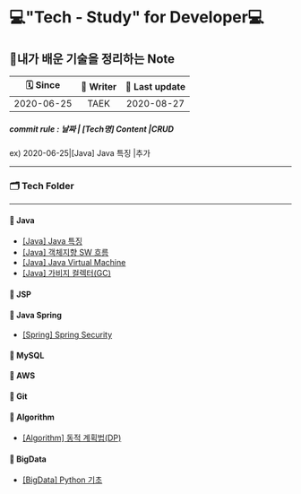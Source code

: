 # 💻"Tech - Study" for Developer💻

## 📖내가 배운 기술을 정리하는 Note

|  🗓 Since   | 📝 Writer | 📅 Last update |
| :--------: | :------: | :-----------: |
| 2020-06-25 |   TAEK   |  2020-08-27   |

##### commit rule : 날짜 | [Tech명] Content |CRUD

 ex) 2020-06-25|[Java] Java 특징 |추가 

---

### 🗂 Tech Folder

---

#### 📒 Java

* [[Java] Java 특징](https://github.com/hyungtaik/Tech-Study/blob/master/Java/%5BJava%5D%20Java%20%ED%8A%B9%EC%A7%95.md)
* [[Java] 객체지향 SW 흐름](https://github.com/hyungtaik/Tech-Study/blob/master/Java/%5BJava%5D%20%EA%B0%9D%EC%B2%B4%EC%A7%80%ED%96%A5%20SW%20%ED%9D%90%EB%A6%84.md)
* [[Java] Java Virtual Machine](https://github.com/hyungtaik/Tech-Study/blob/master/Java/%5BJava%5D%20Java%20Virtual%20Machine.md)
* [[Java] 가비지 컬렉터(GC)](https://github.com/hyungtaik/Tech-Study/blob/master/Java/%5BJava%5D%20%EA%B0%80%EB%B9%84%EC%A7%80%20%EC%BB%AC%EB%A0%89%ED%84%B0(GC).md)

#### 📕 JSP

#### 📗 Java Spring

- [[Spring] Spring Security](https://github.com/hyungtaik/Tech-Study/blob/master/Java%20Spring/%5BSpring%5D%20Spring%20Security.md)

#### 📘 MySQL

#### 📙 AWS

#### 📔 Git

#### 📓 Algorithm

- [[Algorithm] 동적 계획법(DP)](https://github.com/hyungtaik/Tech-Study/blob/master/Algorithm/%5BAlgorithm%5D%20%EB%8F%99%EC%A0%81%20%EA%B3%84%ED%9A%8D%EB%B2%95(DP).md)

#### 📒 BigData

- [[BigData] Python 기초](BigData/Python_Study.md)







